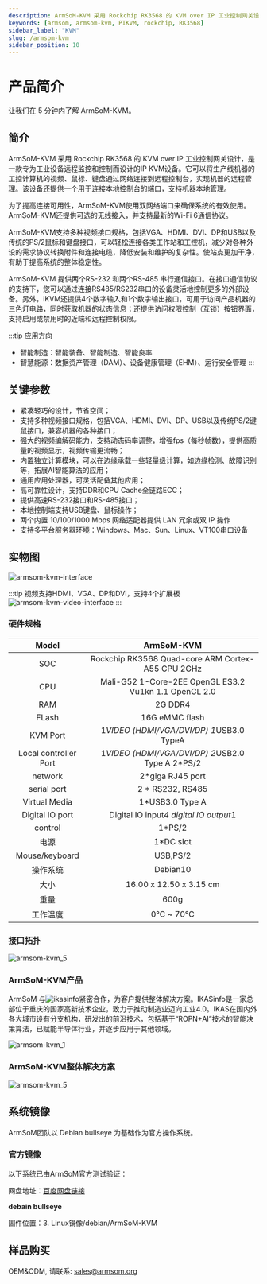```yaml
---
description: ArmSoM-KVM 采用 Rockchip RK3568 的 KVM over IP 工业控制网关设计。ArmSoM-KVM是一款专为工业设备远程监控和控制而设计的IP KVM设备。它可以将生产线机器的工控计算机的视频、鼠标、键盘通过网络连接到远程控制台，实现机器的远程管理。该设备还提供一个用于连接本地控制台的端口，支持机器本地管理。
keywords: [armsom, armsom-kvm, PIKVM, rockchip, RK3568]
sidebar_label: "KVM"
slug: /armsom-kvm
sidebar_position: 10
---
```


# 产品简介
让我们在 5 分钟内了解 ArmSoM-KVM。

## 简介
ArmSoM-KVM 采用 Rockchip RK3568 的 KVM over IP 工业控制网关设计，是一款专为工业设备远程监控和控制而设计的IP KVM设备。它可以将生产线机器的工控计算机的视频、鼠标、键盘通过网络连接到远程控制台，实现机器的远程管理。该设备还提供一个用于连接本地控制台的端口，支持机器本地管理。

为了提高连接可用性，ArmSoM-KVM使用双网络端口来确保系统的有效使用。ArmSoM-KVM还提供可选的无线接入，并支持最新的Wi-Fi 6通信协议。

ArmSoM-KVM支持多种视频接口规格，包括VGA、HDMI、DVI、DP和USB以及传统的PS/2鼠标和键盘接口，可以轻松连接各类工作站和工控机，减少对各种外设的需求协议转换附件和连接电缆，降低安装和维护的复杂性。使站点更加干净，有助于提高系统的整体稳定性。

ArmSoM-KVM 提供两个RS-232 和两个RS-485 串行通信接口。在接口通信协议的支持下，您可以通过连接RS485/RS232串口的设备灵活地控制更多的外部设备。另外，iKVM还提供4个数字输入和1个数字输出接口，可用于访问产品机器的三色灯电路，同时获取机器的状态信息；还提供访问权限控制（互锁）按钮界面，支持启用或禁用时的近端和远程控制权限。

:::tip 应用方向
- 智能制造：智能装备、智能制造、智能良率
- 智慧能源：数据资产管理（DAM）、设备健康管理（EHM）、运行安全管理
:::

## 关键参数

- 紧凑轻巧的设计，节省空间；
- 支持多种视频接口规格，包括VGA、HDMI、DVI、DP、USB以及传统PS/2键鼠接口，兼容机器的各种接口；
- 强大的视频编解码能力，支持动态码率调整，增强fps（每秒帧数），提供高质量的视频显示，视频传输更流畅；
- 内置独立计算模块，可以在边缘承载一些轻量级计算，如边缘检测、故障识别等，拓展AI智能算法的应用；
- 通用应用处理器，可灵活配备其他应用；
- 高可靠性设计，支持DDR和CPU Cache全链路ECC；
- 提供高速RS-232接口和RS-485接口；
- 本地控制端支持USB键盘、鼠标操作；
- 两个内置 10/100/1000 Mbps 网络适配器提供 LAN 冗余或双 IP 操作
- 支持多平台服务器环境：Windows、Mac、Sun、Linux、VT100串口设备

## 实物图
![armsom-kvm-interface](/img/link/armsom-kvm-interface.jpg)

:::tip
视频支持HDMI、VGA、DP和DVI，支持4个扩展板
![armsom-kvm-video-interface](/img/link/armsom-kvm-video-interface.png)
:::

### 硬件规格

|Model|ArmSoM-KVM|
| :--------: | :----------:|
|SOC	|Rockchip RK3568 Quad-core ARM Cortex-A55 CPU 2GHz |
|CPU	|Mali-G52 1-Core-2EE OpenGL ES3.2 Vu1kn 1.1 OpenCL 2.0 |
|RAM	|2G DDR4|
|FLash|16G eMMC flash|
|KVM Port	|1*VIDEO (HDMI/VGA/DVI/DP) 1*USB3.0 TypeA|
|Local controller Port|1*VIDEO (HDMI/VGA/DVI/DP) 2*USB2.0 Type A 2*PS/2 |
|network|2*giga RJ45 port|
|serial port|2 * RS232, RS485|
|Virtual Media|1*USB3.0 Type A|
|Digital IO port |Digital IO input*4 digital IO output*1|
|control	|1*PS/2|
|电源 |1*DC slot|
|Mouse/keyboard|USB,PS/2|
|操作系统 |Debian10|
|大小 |16.00 x 12.50 x 3.15 cm|
|重量 |600g|
|工作温度	| 0℃ ~ 70℃|

### 接口拓扑
![armsom-kvm_5](/img/link/armsom-kvm_5.png)

### ArmSoM-KVM产品

ArmSoM 与![ikasinfo](https://www.ikasinfo.com/)紧密合作，为客户提供整体解决方案。IKASinfo是一家总部位于重庆的国家高新技术企业，致力于推动制造业迈向工业4.0。IKAS在国内外各大城市设有分支机构，研发出的前沿技术，包括基于“ROPN+AI”技术的智能决策算法，已赋能半导体行业，并逐步应用于其他领域。

![armsom-kvm_1](/img/link/armsom-kvm_1.jpg)

### ArmSoM-KVM整体解决方案

![armsom-kvm_5](/img/link/armsom-kvm_2.png)



## 系统镜像

ArmSoM团队以 Debian bullseye 为基础作为官方操作系统。

### 官方镜像


以下系统已由ArmSoM官方测试验证：

网盘地址：[百度网盘链接](https://pan.baidu.com/s/1f_YDt4S8Zu5URH1zv_UjIw?pwd=arms)

**debain bullseye**

固件位置：3. Linux镜像/debian/ArmSoM-KVM


## 样品购买

OEM&ODM,  请联系: sales@armsom.org